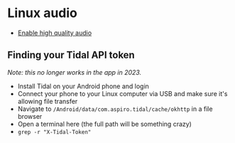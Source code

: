 # Linux audio

- [Enable high quality audio](https://medium.com/@gamunu/enable-high-quality-audio-on-linux-6f16f3fe7e1f)

## Finding your Tidal API token

_Note: this no longer works in the app in 2023._

- Install Tidal on your Android phone and login
- Connect your phone to your Linux computer via USB and make sure it's allowing file transfer
- Navigate to `/Android/data/com.aspiro.tidal/cache/okhttp` in a file browser
- Open a terminal here (the full path will be something crazy)
- `grep -r "X-Tidal-Token"`

